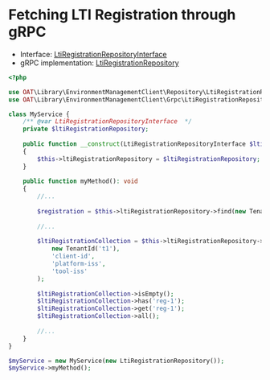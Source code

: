 # Fetching LTI Registration through gRPC

- Interface: [LtiRegistrationRepositoryInterface](../../src/Repository/LtiRegistrationRepositoryInterface.php)
- gRPC implementation: [LtiRegistrationRepository](../../src/Grpc/LtiRegistrationRepository.php)

```php
<?php

use OAT\Library\EnvironmentManagementClient\Repository\LtiRegistrationRepositoryInterface;
use OAT\Library\EnvironmentManagementClient\Grpc\LtiRegistrationRepository;

class MyService {
    /** @var LtiRegistrationRepositoryInterface  */
    private $ltiRegistrationRepository;
    
    public function __construct(LtiRegistrationRepositoryInterface $ltiRegistrationRepository)
    {
        $this->ltiRegistrationRepository = $ltiRegistrationRepository;
    }
    
    public function myMethod(): void
    {
        //...
        
        $registration = $this->ltiRegistrationRepository->find(new TenantId('t1'), 'reg-1');
        
        //...
        
        $ltiRegistrationCollection = $this->ltiRegistrationRepository->findAll(
            new TenantId('t1'),
            'client-id',
            'platform-iss', 
            'tool-iss'
        );
        
        $ltiRegistrationCollection->isEmpty();
        $ltiRegistrationCollection->has('reg-1');
        $ltiRegistrationCollection->get('reg-1');
        $ltiRegistrationCollection->all();
        
        //...
    }
}

$myService = new MyService(new LtiRegistrationRepository());
$myService->myMethod();
```

